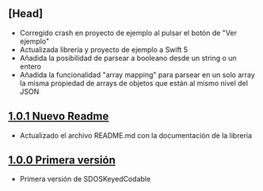 ## [Head]

- Corregido crash en proyecto de ejemplo al pulsar el botón de "Ver ejemplo"
- Actualizada librería y proyecto de ejemplo a Swift 5
- Añadida la posibilidad de parsear a booleano desde un string o un entero
- Añadida la funcionalidad "array mapping" para parsear en un solo array la misma propiedad de arrays de objetos que están al mismo nivel del JSON

## [1.0.1 Nuevo Readme](http://svrgitpub.sdos.es/ios/SDOSKeyedCodable/tree/v1.0.1)

- Actualizado el archivo README.md con la documentación de la librería

## [1.0.0 Primera versión](http://svrgitpub.sdos.es/ios/SDOSKeyedCodable/tree/v1.0.0)

- Primera versión de SDOSKeyedCodable